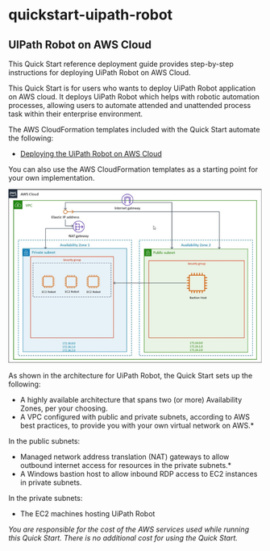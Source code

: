 # quickstart-uipath-robot
## UIPath Robot on AWS Cloud

This Quick Start reference deployment guide provides step-by-step instructions for deploying UiPath Robot on AWS Cloud.

This Quick Start is for users who wants to deploy UiPath Robot application on AWS cloud. It deploys UiPath Robot which helps with robotic automation processes, allowing users to automate attended and unattended process task within their enterprise environment. 

The AWS CloudFormation templates included with the Quick Start automate the following:

- [Deploying the UiPath Robot on AWS Cloud](https://console.aws.amazon.com/cloudformation/home?region=us-east-1#/stacks/create/template?stackName=uipath&templateURL=https://aws-quickstart.s3.amazonaws.com/quickstart-uipath-robot/templates/main.template.yaml)

You can also use the AWS CloudFormation templates as a starting point for your own implementation.

![Quick Start architecture for UiPath Robot on AWS](./UiPath-Robot-arch.png)

As shown in the architecture for UiPath Robot, the Quick Start sets up the following:

* A highly available architecture that spans two (or more) Availability Zones, per your choosing.
* A VPC configured with public and private subnets, according to AWS best practices, to provide you with your own virtual network on AWS.*

In the public subnets:
* Managed network address translation (NAT) gateways to allow outbound internet access for resources in the private subnets.*
* A Windows bastion host to allow inbound RDP access to EC2 instances in private subnets.

In the private subnets:
* The EC2 machines hosting UiPath Robot

_You are responsible for the cost of the AWS services used while running this Quick Start. There is no additional cost for using the Quick Start._